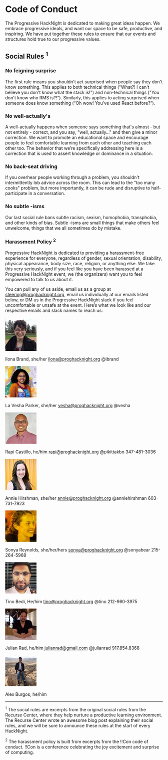 
# Code of Conduct
The Progressive HackNight is dedicated to making great ideas happen. We embrace progressive ideals, and want our space to be safe, productive, and inspiring. We have put together these rules to ensure that our events and structures hold true to our progressive values.

## Social Rules <sup>1</sup>
### No feigning surprise
The first rule means you shouldn't act surprised when people say they don't know something. This applies to both technical things ("What?! I can't believe you don't know what the stack is!") and non-technical things ("You don't know who RMS is?!"). Similarly, this applies to acting surprised when someone does know something (“Oh wow! You’ve used React before?”).

### No well-actually's
A well-actually happens when someone says something that's almost - but not entirely - correct, and you say, "well, actually…" and then give a minor correction. We want to promote an educational space and encourage people to feel comfortable learning from each other and teaching each other too. The behavior that we’re specifically addressing here is a correction that is used to assert knowledge or dominance in a situation.

### No back-seat driving
If you overhear people working through a problem, you shouldn't intermittently lob advice across the room. This can lead to the "too many cooks" problem, but more importantly, it can be rude and disruptive to half-participate in a conversation.

### No subtle -isms
Our last social rule bans subtle racism, sexism, homophobia, transphobia, and other kinds of bias. Subtle -isms are small things that make others feel unwelcome, things that we all sometimes do by mistake.

### Harassment Policy <sup>2</sup>
Progressive HackNight is dedicated to providing a harassment-free experience for everyone, regardless of gender, sexual orientation, disability, physical appearance, body size, race, religion, or anything else. We take this very seriously, and if you feel like you have been harassed at a Progressive HackNight event, we (the organizers) want you to feel empowered to talk to us about it.

You can pull any of us aside, email us as a group at steering@proghacknight.org, email us individually at our emails listed below, or DM us in the Progressive HackNight slack if you feel uncomfortable or unsafe at the event. Here’s what we look like and our respective emails and slack names to reach us:

![ilona](headshots/ilona.jpg)

Ilona Brand, she/her
ilona@proghacknight.org
@ibrand

![vesha](headshots/vesha.jpg)

La Vesha Parker, she/her
vesha@proghacknight.org
@vesha

![rapi](headshots/rapi.png)

Rapi Castillo, he/him
rapi@proghacknight.org
@pikittakbo
347-481-3036

![annie](headshots/annie.jpg)

Annie Hirshman, she/her
annie@proghacknight.org
@anniehirshman
603-731-7923

![sonya](headshots/sonya.jpeg)

Sonya Reynolds, she/her/hers
sonya@proghacknight.org
@sonyabear
215-264-5968

![tino](headshots/tino.png)

Tino Bedi, He/him
tino@proghacknight.org
@tino
212-960-3975

![julian](headshots/julian.jpg)

Julian Rad, he/him
julianrad@gmail.com
@julianrad
917.854.8368

![alex](headshots/alex.jpg)

Alex Burgos, he/him

---
<sup>1</sup> The social rules are excerpts from the original social rules from the Recurse Center, where they help nurture a productive learning environment. The Recurse Center wrote an awesome blog post explaining their social rules, and we will be sure to announce these rules at the start of every HackNight.

<sup>2</sup> The harassment policy is built from excerpts from the !!Con code of conduct. !!Con is a conference celebrating the joy excitement and surprise of computing.

